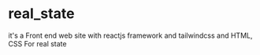 # real_state
it's a Front end web site with reactjs framework and tailwindcss and HTML, CSS For real state
